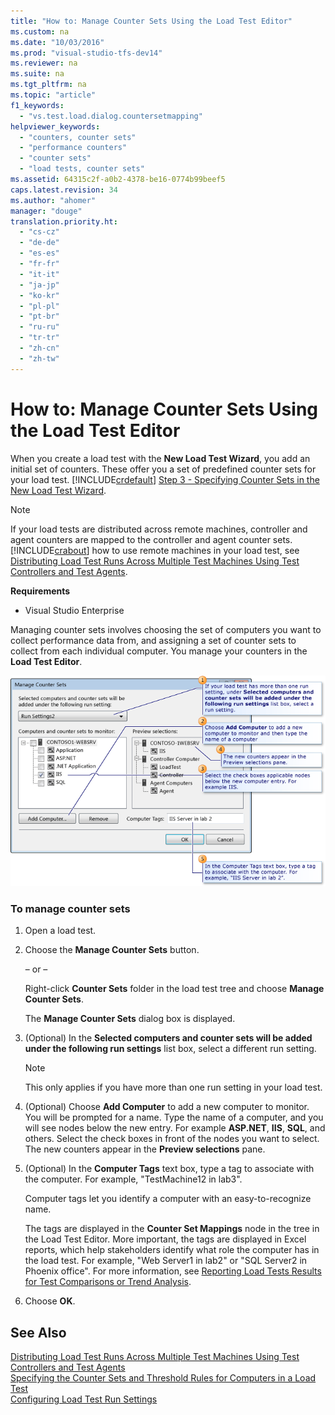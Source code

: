 ```yaml
---
title: "How to: Manage Counter Sets Using the Load Test Editor"
ms.custom: na
ms.date: "10/03/2016"
ms.prod: "visual-studio-tfs-dev14"
ms.reviewer: na
ms.suite: na
ms.tgt_pltfrm: na
ms.topic: "article"
f1_keywords: 
  - "vs.test.load.dialog.countersetmapping"
helpviewer_keywords: 
  - "counters, counter sets"
  - "performance counters"
  - "counter sets"
  - "load tests, counter sets"
ms.assetid: 64315c2f-a0b2-4378-be16-0774b99beef5
caps.latest.revision: 34
ms.author: "ahomer"
manager: "douge"
translation.priority.ht: 
  - "cs-cz"
  - "de-de"
  - "es-es"
  - "fr-fr"
  - "it-it"
  - "ja-jp"
  - "ko-kr"
  - "pl-pl"
  - "pt-br"
  - "ru-ru"
  - "tr-tr"
  - "zh-cn"
  - "zh-tw"
---
```

# How to: Manage Counter Sets Using the Load Test Editor
When you create a load test with the **New Load Test Wizard**, you add an initial set of counters. These offer you a set of predefined counter sets for your load test. [!INCLUDE[crdefault](../codequality/includes/crdefault_md.md)] [Step 3 - Specifying Counter Sets in the New Load Test Wizard](../test_notintoc/creating-load-tests.md#CreatingLoadTestsUsingWizardStep3).  
  
> [!NOTE]
>  If your load tests are distributed across remote machines, controller and agent counters are mapped to the controller and agent counter sets. [!INCLUDE[crabout](../codequality/includes/crabout_md.md)] how to use remote machines in your load test, see [Distributing Load Test Runs Across Multiple Test Machines Using Test Controllers and Test Agents](../test/distributing-load-test-runs-across-multiple-test-machines-using-test-controllers-and-test-agents.md).  
  
 **Requirements**  
  
-   Visual Studio Enterprise  
  
 Managing counter sets involves choosing the set of computers you want to collect performance data from, and assigning a set of counter sets to collect from each individual computer. You manage your counters in the **Load Test Editor**.  
  
 ![Managing Counter Sets](../test/media/loadtestmanagecountersets.png "LoadTestManageCounterSets")  
  
### To manage counter sets  
  
1.  Open a load test.  
  
2.  Choose the **Manage Counter Sets** button.  
  
     – or –  
  
     Right-click **Counter Sets** folder in the load test tree and choose **Manage Counter Sets**.  
  
     The **Manage Counter Sets** dialog box is displayed.  
  
3.  (Optional) In the **Selected computers and counter sets will be added under the following run settings** list box, select a different run setting.  
  
    > [!NOTE]
    >  This only applies if you have more than one run setting in your load test.  
  
4.  (Optional) Choose **Add Computer** to add a new computer to monitor. You will be prompted for a name. Type the name of a computer, and you will see nodes below the new entry. For example **ASP.NET**, **IIS**, **SQL**, and others. Select the check boxes in front of the nodes you want to select. The new counters appear in the **Preview selections** pane.  
  
5.  (Optional) In the **Computer Tags** text box, type a tag to associate with the computer. For example, "TestMachine12 in lab3".  
  
     Computer tags let you identify a computer with an easy-to-recognize name.  
  
     The tags are displayed in the **Counter Set Mappings** node in the tree in the Load Test Editor. More important, the tags are displayed in Excel reports, which help stakeholders identify what role the computer has in the load test. For example, "Web Server1 in lab2" or "SQL Server2 in Phoenix office". For more information, see [Reporting Load Tests Results for Test Comparisons or Trend Analysis](../test/reporting-load-tests-results-for-test-comparisons-or-trend-analysis.md).  
  
6.  Choose **OK**.  
  
## See Also  
 [Distributing Load Test Runs Across Multiple Test Machines Using Test Controllers and Test Agents](../test/distributing-load-test-runs-across-multiple-test-machines-using-test-controllers-and-test-agents.md)   
 [Specifying the Counter Sets and Threshold Rules for Computers in a Load Test](../test/specifying-the-counter-sets-and-threshold-rules-for-computers-in-a-load-test.md)   
 [Configuring Load Test Run Settings](../test/configuring-load-test-run-settings.md)